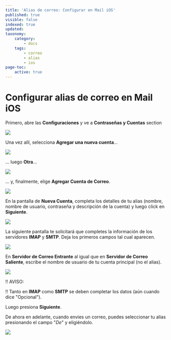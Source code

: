 ```yaml
---
title: 'Alias de correo: Configurar en Mail iOS'
published: true
visible: false
indexed: true
updated:
taxonomy:
    category:
        - docs
    tags:
        - correo
        - alias
        - ios
page-toc:
    active: true
---
```


# Configurar alias de correo en Mail iOS

Primero, abre las **Configuraciones** y ve a **Contraseñas y Cuentas** section

![](en/identity_settings.png)

Una vez allí, selecciona **Agregar una nueva cuenta**...

![](en/identity_settings2.png)

... luego **Otra**...

![](en/identity_settings3.png)

... y, finalmente, elige **Agregar Cuenta de Correo**.

![](en/identity_settings4.png)
<br>

En la pantalla de **Nueva Cuenta**, completa los detalles de tu alias (nombre, nombre de usuario, contraseña y descripción de la cuenta) y luego click en **Siguiente**.

![](en/identity_settings5.png)

La siguiente pantalla te solicitará que completes la información de los servidores **IMAP** y **SMTP**. Deja los primeros campos tal cual aparecen.

![](en/identity_settings6.png)

En **Servidor de Correo Entrante** al igual que en **Servidor de Correo Saliente**, escribe el nombre de usuario de tu cuenta principal (no el alias).

![](en/identity_settings7.png)

!! AVISO:

!! Tanto en **IMAP** como **SMTP** se deben completar los datos (aún cuando dice "Opcional").

Luego presiona **Siguiente**.

De ahora en adelante, cuando envies un correo, puedes seleccionar tu alias presionando el campo "*De*" y eligiéndolo.

![](en/identity_settings8.png)
